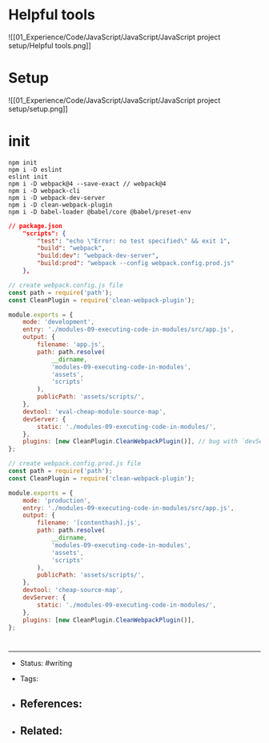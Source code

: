 # Helpful tools
![[01_Experience/Code/JavaScript/JavaScript/JavaScript project setup/Helpful tools.png]]

# Setup

![[01_Experience/Code/JavaScript/JavaScript/JavaScript project setup/setup.png]]


# init
```
npm init
npm i -D eslint
eslint init
npm i -D webpack@4 --save-exact // webpack@4
npm i -D webpack-cli
npm i -D webpack-dev-server
npm i -D clean-webpack-plugin
npm i -D babel-loader @babel/core @babel/preset-env
```

```json
// package.json
	"scripts": {
        "test": "echo \"Error: no test specified\" && exit 1",
        "build": "webpack",
        "build:dev": "webpack-dev-server",
        "build:prod": "webpack --config webpack.config.prod.js"
    },
```

```js
// create webpack.config.js file
const path = require('path');
const CleanPlugin = require('clean-webpack-plugin');

module.exports = {
    mode: 'development',
    entry: './modules-09-executing-code-in-modules/src/app.js',
    output: {
        filename: 'app.js',
        path: path.resolve(
            __dirname,
            'modules-09-executing-code-in-modules',
            'assets',
            'scripts'
        ),
        publicPath: 'assets/scripts/',
    },
    devtool: 'eval-cheap-module-source-map',
    devServer: {
        static: './modules-09-executing-code-in-modules/',
    },
    plugins: [new CleanPlugin.CleanWebpackPlugin()], // bug with `devServer: static` path
};
```

```js
// create webpack.config.prod.js file
const path = require('path');
const CleanPlugin = require('clean-webpack-plugin');

module.exports = {
    mode: 'production',
    entry: './modules-09-executing-code-in-modules/src/app.js',
    output: {
        filename: '[contenthash].js',
        path: path.resolve(
            __dirname,
            'modules-09-executing-code-in-modules',
            'assets',
            'scripts'
        ),
        publicPath: 'assets/scripts/',
    },
    devtool: 'cheap-source-map',
    devServer: {
        static: './modules-09-executing-code-in-modules/',
    },
    plugins: [new CleanPlugin.CleanWebpackPlugin()],
};

```



# 

---
- Status: #writing

- Tags: 

- References:
	- 

- Related:
	- 
